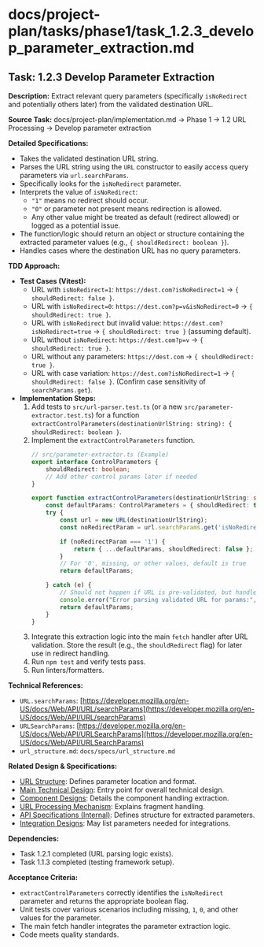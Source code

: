# docs/project-plan/tasks/phase1/task_1.2.3_develop_parameter_extraction.md

## Task: 1.2.3 Develop Parameter Extraction

**Description:**
Extract relevant query parameters (specifically `isNoRedirect` and potentially others later) from the validated destination URL.

**Source Task:**
docs/project-plan/implementation.md -> Phase 1 -> 1.2 URL Processing -> Develop parameter extraction

**Detailed Specifications:**
- Takes the validated destination URL string.
- Parses the URL string using the `URL` constructor to easily access query parameters via `url.searchParams`.
- Specifically looks for the `isNoRedirect` parameter.
- Interprets the value of `isNoRedirect`:
    - `"1"` means no redirect should occur.
    - `"0"` or parameter not present means redirection is allowed.
    - Any other value might be treated as default (redirect allowed) or logged as a potential issue.
- The function/logic should return an object or structure containing the extracted parameter values (e.g., `{ shouldRedirect: boolean }`).
- Handles cases where the destination URL has no query parameters.

**TDD Approach:**

*   **Test Cases (Vitest):**
    *   URL with `isNoRedirect=1`: `https://dest.com?isNoRedirect=1` -> `{ shouldRedirect: false }`.
    *   URL with `isNoRedirect=0`: `https://dest.com?p=v&isNoRedirect=0` -> `{ shouldRedirect: true }`.
    *   URL with `isNoRedirect` but invalid value: `https://dest.com?isNoRedirect=true` -> `{ shouldRedirect: true }` (assuming default).
    *   URL without `isNoRedirect`: `https://dest.com?p=v` -> `{ shouldRedirect: true }`.
    *   URL without any parameters: `https://dest.com` -> `{ shouldRedirect: true }`.
    *   URL with case variation: `https://dest.com?isNoRedirect=1` -> `{ shouldRedirect: false }`. (Confirm case sensitivity of `searchParams.get`).
*   **Implementation Steps:**
    1.  Add tests to `src/url-parser.test.ts` (or a new `src/parameter-extractor.test.ts`) for a function `extractControlParameters(destinationUrlString: string): { shouldRedirect: boolean }`.
    2.  Implement the `extractControlParameters` function.
        ```typescript
        // src/parameter-extractor.ts (Example)
        export interface ControlParameters {
            shouldRedirect: boolean;
            // Add other control params later if needed
        }

        export function extractControlParameters(destinationUrlString: string): ControlParameters {
            const defaultParams: ControlParameters = { shouldRedirect: true };
            try {
                const url = new URL(destinationUrlString);
                const noRedirectParam = url.searchParams.get('isNoRedirect'); // Case-sensitive get

                if (noRedirectParam === '1') {
                    return { ...defaultParams, shouldRedirect: false };
                }
                // For '0', missing, or other values, default is true
                return defaultParams;

            } catch (e) {
                // Should not happen if URL is pre-validated, but handle defensively
                console.error("Error parsing validated URL for params:", e);
                return defaultParams;
            }
        }
        ```
    3.  Integrate this extraction logic into the main `fetch` handler after URL validation. Store the result (e.g., the `shouldRedirect` flag) for later use in redirect handling.
    4.  Run `npm test` and verify tests pass.
    5.  Run linters/formatters.

**Technical References:**
- `URL.searchParams`: [https://developer.mozilla.org/en-US/docs/Web/API/URL/searchParams](https://developer.mozilla.org/en-US/docs/Web/API/URL/searchParams)
- `URLSearchParams`: [https://developer.mozilla.org/en-US/docs/Web/API/URLSearchParams](https://developer.mozilla.org/en-US/docs/Web/API/URLSearchParams)
- `url_structure.md`: `docs/specs/url_structure.md`

**Related Design & Specifications:**
- [URL Structure](../../../specs/url_structure.md): Defines parameter location and format.
- [Main Technical Design](../../../technical-design/DESIGN.md): Entry point for overall technical design.
- [Component Designs](../../../technical-design/component_designs.md): Details the component handling extraction.
- [URL Processing Mechanism](../../../technical-design/url_processing.md): Explains fragment handling.
- [API Specifications (Internal)](../../../technical-design/api_specifications.md): Defines structure for extracted parameters.
- [Integration Designs](../../../technical-design/integration_designs.md): May list parameters needed for integrations.

**Dependencies:**
- Task 1.2.1 completed (URL parsing logic exists).
- Task 1.1.3 completed (testing framework setup).

**Acceptance Criteria:**
- `extractControlParameters` correctly identifies the `isNoRedirect` parameter and returns the appropriate boolean flag.
- Unit tests cover various scenarios including missing, `1`, `0`, and other values for the parameter.
- The main fetch handler integrates the parameter extraction logic.
- Code meets quality standards. 